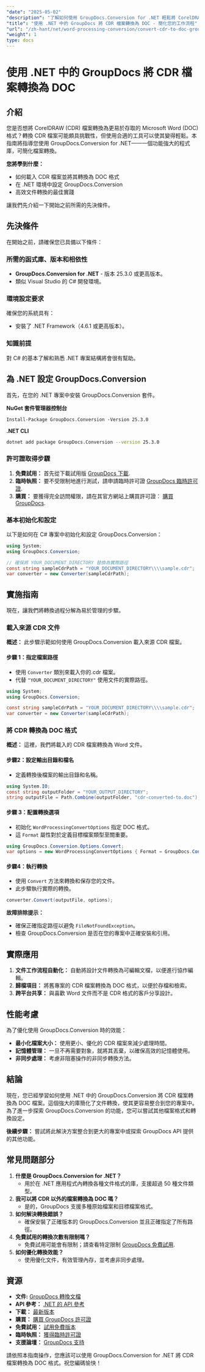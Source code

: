 ```yaml
---
"date": "2025-05-02"
"description": "了解如何使用 GroupDocs.Conversion for .NET 輕鬆將 CorelDRAW (CDR) 檔案轉換為 Microsoft Word (DOC)。按照本分步指南，有效率地完成文件轉換。"
"title": "使用 .NET 中的 GroupDocs 將 CDR 檔案轉換為 DOC - 簡化您的工作流程"
"url": "/zh-hant/net/word-processing-conversion/convert-cdr-to-doc-groupdocs-net/"
"weight": 1
type: docs
---
```

# 使用 .NET 中的 GroupDocs 將 CDR 檔案轉換為 DOC

## 介紹

您是否想將 CorelDRAW (CDR) 檔案轉換為更易於存取的 Microsoft Word (DOC) 格式？轉換 CDR 檔案可能頗具挑戰性，但使用合適的工具可以使其變得輕鬆。本指南將指導您使用 GroupDocs.Conversion for .NET——一個功能強大的程式庫，可簡化檔案轉換。

**您將學到什麼：**
- 如何載入 CDR 檔案並將其轉換為 DOC 格式
- 在 .NET 環境中設定 GroupDocs.Conversion
- 高效文件轉換的最佳實踐

讓我們先介紹一下開始之前所需的先決條件。

## 先決條件

在開始之前，請確保您已具備以下條件：

### 所需的函式庫、版本和相依性
- **GroupDocs.Conversion for .NET** - 版本 25.3.0 或更高版本。
- 類似 Visual Studio 的 C# 開發環境。

### 環境設定要求
確保您的系統具有：
- 安裝了 .NET Framework（4.6.1 或更高版本）。

### 知識前提
對 C# 的基本了解和熟悉 .NET 專案結構將會很有幫助。

## 為 .NET 設定 GroupDocs.Conversion

首先，在您的 .NET 專案中安裝 GroupDocs.Conversion 套件。

**NuGet 套件管理器控制台**
```plaintext
Install-Package GroupDocs.Conversion -Version 25.3.0
```

**\.NET CLI**
```bash
dotnet add package GroupDocs.Conversion --version 25.3.0
```

### 許可證取得步驟

1. **免費試用：** 首先從下載試用版 [GroupDocs 下載](https://releases。groupdocs.com/conversion/net/).
2. **臨時執照：** 要不受限制地進行測試，請申請臨時許可證 [GroupDocs 臨時許可證](https://purchase。groupdocs.com/temporary-license/).
3. **購買：** 要獲得完全訪問權限，請在其官方網站上購買許可證： [購買 GroupDocs](https://purchase。groupdocs.com/buy).

### 基本初始化和設定

以下是如何在 C# 專案中初始化和設定 GroupDocs.Conversion：

```csharp
using System;
using GroupDocs.Conversion;

// 確保將 YOUR_DOCUMENT_DIRECTORY 替換為實際路徑
const string sampleCdrPath = "YOUR_DOCUMENT_DIRECTORY\\\\sample.cdr";
var converter = new Converter(sampleCdrPath);
```

## 實施指南

現在，讓我們將轉換過程分解為易於管理的步驟。

### 載入來源 CDR 文件

**概述：** 此步驟示範如何使用 GroupDocs.Conversion 載入來源 CDR 檔案。

#### 步驟 1：指定檔案路徑
- 使用 `Converter` 類別來載入你的.cdr 檔案。
- 代替 `"YOUR_DOCUMENT_DIRECTORY"` 使用文件的實際路徑。

```csharp
using System;
using GroupDocs.Conversion;

const string sampleCdrPath = "YOUR_DOCUMENT_DIRECTORY\\\\sample.cdr";
var converter = new Converter(sampleCdrPath);
```

### 將 CDR 轉換為 DOC 格式

**概述：** 這裡，我們將載入的 CDR 檔案轉換為 Word 文件。

#### 步驟2：設定輸出目錄和檔名
- 定義轉換後檔案的輸出目錄和名稱。

```csharp
using System.IO;
const string outputFolder = "YOUR_OUTPUT_DIRECTORY";
string outputFile = Path.Combine(outputFolder, "cdr-converted-to.doc");
```

#### 步驟 3：配置轉換選項
- 初始化 `WordProcessingConvertOptions` 指定 DOC 格式。
- 這 `Format` 屬性對於定義目標檔案類型至關重要。

```csharp
using GroupDocs.Conversion.Options.Convert;
var options = new WordProcessingConvertOptions { Format = GroupDocs.Conversion.FileTypes.WordProcessingFileType.Doc };
```

#### 步驟4：執行轉換
- 使用 `Convert` 方法來轉換和保存您的文件。
- 此步驟執行實際的轉換。

```csharp
converter.Convert(outputFile, options);
```

**故障排除提示：**
- 確保正確指定路徑以避免 `FileNotFoundException`。
- 檢查 GroupDocs.Conversion 是否在您的專案中正確安裝和引用。

## 實際應用

1. **文件工作流程自動化：** 自動將設計文件轉換為可編輯文檔，以便進行協作編輯。
2. **歸檔項目：** 將舊專案的 CDR 檔案轉換為 DOC 格式，以便於存檔和檢索。
3. **跨平台共享：** 與喜歡 Word 文件而不是 CDR 格式的客戶分享設計。

## 性能考慮

為了優化使用 GroupDocs.Conversion 時的效能：
- **最小化檔案大小：** 使用更小、優化的 CDR 檔案來減少處理時間。
- **記憶體管理：** 一旦不再需要對象，就將其丟棄，以確保高效的記憶體使用。
- **非同步處理：** 考慮非阻塞操作的非同步轉換方法。

## 結論

現在，您已經學習如何使用 .NET 中的 GroupDocs.Conversion 將 CDR 檔案轉換為 DOC 檔案。這個強大的庫簡化了文件轉換，使其更容易整合到您的專案中。為了進一步探索 GroupDocs.Conversion 的功能，您可以嘗試其他檔案格式和轉換設定。

**後續步驟：** 嘗試將此解決方案整合到更大的專案中或探索 GroupDocs API 提供的其他功能。

## 常見問題部分

1. **什麼是 GroupDocs.Conversion for .NET？**
   - 用於在 .NET 應用程式內轉換各種文件格式的庫，支援超過 50 種文件類型。
2. **我可以將 CDR 以外的檔案轉換為 DOC 嗎？**
   - 是的，GroupDocs 支援多種原始檔案和目標檔案格式。
3. **如何解決轉換錯誤？**
   - 確保安裝了正確版本的 GroupDocs.Conversion 並且正確指定了所有路徑。
4. **免費試用的轉換次數有限制嗎？**
   - 免費試用可能會有限制；請查看特定限制 [GroupDocs 免費試用](https://releases。groupdocs.com/conversion/net/).
5. **如何優化轉換效能？**
   - 使用優化文件，有效管理內存，並考慮非同步處理。

## 資源
- **文件:** [GroupDocs 轉換文檔](https://docs.groupdocs.com/conversion/net/)
- **API 參考：** [.NET 的 API 參考](https://reference.groupdocs.com/conversion/net/)
- **下載：** [最新版本](https://releases.groupdocs.com/conversion/net/)
- **購買：** [購買 GroupDocs 許可證](https://purchase.groupdocs.com/buy)
- **免費試用：** [試用免費版本](https://releases.groupdocs.com/conversion/net/)
- **臨時執照：** [獲得臨時許可證](https://purchase.groupdocs.com/temporary-license/)
- **支援論壇：** [GroupDocs 支持](https://forum.groupdocs.com/c/conversion/10)

請依照本指南操作，您應該可以使用 GroupDocs.Conversion for .NET 將 CDR 檔案轉換為 DOC 格式。祝您編碼愉快！
